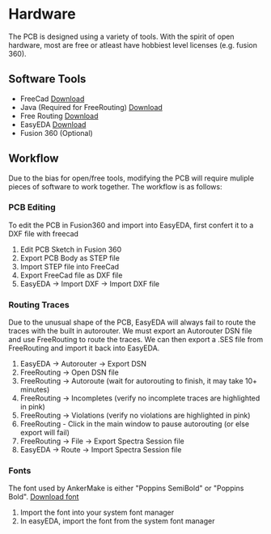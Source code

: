 # Hardware

The PCB is designed using a variety of tools. With the spirit of open hardware, most are free or atleast have hobbiest level licenses (e.g. fusion 360). 

## Software Tools

- FreeCad [Download](https://www.freecadweb.org/downloads.php)
- Java (Required for FreeRouting) [Download](https://adoptium.net/temurin/releases/)
- Free Routing [Download](https://github.com/freerouting/freerouting/releases/tag/v1.7.0)
- EasyEDA [Download](https://easyeda.com/page/download)
- Fusion 360 (Optional)

## Workflow

Due to the bias for open/free tools, modifying the PCB will require muliple pieces of software to work together. The workflow is as follows:

### PCB Editing

To edit the PCB in Fusion360 and import into EasyEDA, first confert it to a DXF file with freecad

1. Edit PCB Sketch in Fusion 360 
2. Export PCB Body as STEP file
3. Import STEP file into FreeCad
4. Export FreeCad file as DXF file
5. EasyEDA -> Import DXF -> Import DXF file


### Routing Traces

Due to the unusual shape of the PCB, EasyEDA will always fail to route the traces with the built in autorouter. 
We must export an Autorouter DSN file and use FreeRouting to route the traces.
We can then export a .SES file from FreeRouting and import it back into EasyEDA.

1. EasyEDA -> Autorouter -> Export DSN
2. FreeRouting -> Open DSN file
3. FreeRouting -> Autoroute (wait for autorouting to finish, it may take 10+ minutes)
4. FreeRouting -> Incompletes (verify no incomplete traces are highlighted in pink)
5. FreeRouting -> Violations (verify no violations are highlighted in pink)
6. FreeRouting - Click in the main window to pause autorouting (or else export will fail)
7. FreeRouting -> File -> Export Spectra Session file
8. EasyEDA -> Route -> Import Spectra Session file



### Fonts

The font used by AnkerMake is either "Poppins SemiBold" or "Poppins Bold". [Download font](https://befonts.com/poppins-font-family.html)

1. Import the font into your system font manager
2. In easyEDA, import the font from the system font manager